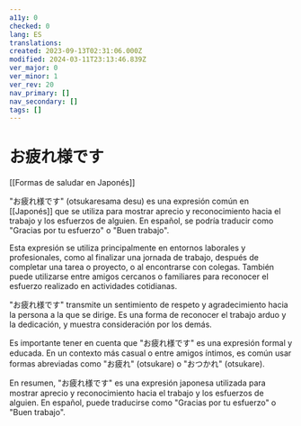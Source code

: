 ```yaml
---
a11y: 0
checked: 0
lang: ES
translations: 
created: 2023-09-13T02:31:06.000Z
modified: 2024-03-11T23:13:46.839Z
ver_major: 0
ver_minor: 1
ver_rev: 20
nav_primary: []
nav_secondary: []
tags: []
---
```

# お疲れ様です
[[Formas de saludar en Japonés]]

"お疲れ様です" (otsukaresama desu) es una expresión común en [[Japonés]] que se utiliza para mostrar aprecio y reconocimiento hacia el trabajo y los esfuerzos de alguien. En español, se podría traducir como "Gracias por tu esfuerzo" o "Buen trabajo".

Esta expresión se utiliza principalmente en entornos laborales y profesionales, como al finalizar una jornada de trabajo, después de completar una tarea o proyecto, o al encontrarse con colegas. También puede utilizarse entre amigos cercanos o familiares para reconocer el esfuerzo realizado en actividades cotidianas.

"お疲れ様です" transmite un sentimiento de respeto y agradecimiento hacia la persona a la que se dirige. Es una forma de reconocer el trabajo arduo y la dedicación, y muestra consideración por los demás.

Es importante tener en cuenta que "お疲れ様です" es una expresión formal y educada. En un contexto más casual o entre amigos íntimos, es común usar formas abreviadas como "お疲れ" (otsukare) o "おつかれ" (otsukare).

En resumen, "お疲れ様です" es una expresión japonesa utilizada para mostrar aprecio y reconocimiento hacia el trabajo y los esfuerzos de alguien. En español, puede traducirse como "Gracias por tu esfuerzo" o "Buen trabajo".